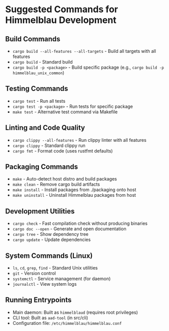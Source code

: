 # Suggested Commands for Himmelblau Development

## Build Commands
- `cargo build --all-features --all-targets` - Build all targets with all features
- `cargo build` - Standard build
- `cargo build -p <package>` - Build specific package (e.g., `cargo build -p himmelblau_unix_common`)

## Testing Commands
- `cargo test` - Run all tests
- `cargo test -p <package>` - Run tests for specific package
- `make test` - Alternative test command via Makefile

## Linting and Code Quality
- `cargo clippy --all-features` - Run clippy linter with all features
- `cargo clippy` - Standard clippy run
- `cargo fmt` - Format code (uses rustfmt defaults)

## Packaging Commands
- `make` - Auto-detect host distro and build packages
- `make clean` - Remove cargo build artifacts
- `make install` - Install packages from ./packaging onto host
- `make uninstall` - Uninstall Himmelblau packages from host

## Development Utilities
- `cargo check` - Fast compilation check without producing binaries
- `cargo doc --open` - Generate and open documentation
- `cargo tree` - Show dependency tree
- `cargo update` - Update dependencies

## System Commands (Linux)
- `ls`, `cd`, `grep`, `find` - Standard Unix utilities
- `git` - Version control
- `systemctl` - Service management (for daemon)
- `journalctl` - View system logs

## Running Entrypoints
- Main daemon: Built as `himmelblaud` (requires root privileges)
- CLI tool: Built as `aad-tool` (in src/cli)
- Configuration file: `/etc/himmelblau/himmelblau.conf`